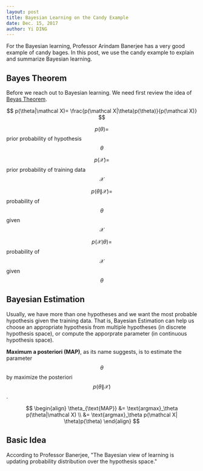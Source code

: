```yaml
--- 
layout: post
title: Bayesian Learning on the Candy Example
date: Dec. 15, 2017
author: Yi DING
---
```


[comment]: # (Use the candy example to explain Bayesian learning)

For the Bayesian learning, Professor Arindam Banerjee has a very good example of candy bages. In this post, we use the candy example to explain and summarize Bayesian learning.

## Bayes Theorem
Before we reach out to Bayesian learning. We need first review the idea of [Beyas Theorem](http://www.cs.cmu.edu/afs/cs/project/theo-20/www/mlbook/ch6.pdf).

$$ p(\theta|\mathcal X)= \frac{p(\mathcal X|\theta)p(\theta)}{p(\mathcal X)} $$

$$ p(\theta)= $$ prior probability of hypothesis $$\theta$$

$$ p(\mathcal X)=$$ prior probability of training data $$\mathcal X$$

$$ p(\theta\|\mathcal X)= $$ probability of $$\theta$$ given $$\mathcal X$$

$$ p(\mathcal X\|\theta)= $$ probability of $$\mathcal X$$ given $$\theta$$

## Bayesian Estimation
Usually, we have more than one hypotheses and we want the most probable hypothesis given the training data. That is, Bayesian Estimation can help us choose an appropriate hypothesis from multiple hypotheses (in discrete hypothesis space), or compute the apporprate parameter (in continuous hypothesis space).

**Maximum a posteriori (MAP)**, as its name suggests, is to estimate the parameter $$\theta$$ by maximize the posteriori $$ p(\theta \|\mathcal X) $$.

$$ \begin{align}
\theta_{\text{MAP}} 
&= \text{argmax}_\theta p(\theta|\mathcal X) \\
&= \text{argmax}_\theta p(\mathcal X| \theta)p(\theta) 
\end{align} $$


## Basic Idea
According to Professor Banerjee, "The Bayesian view of learning is updating probability distribution over the hypothesis space."